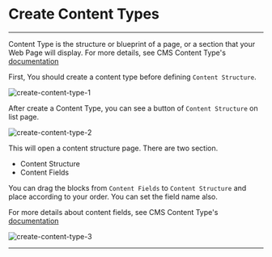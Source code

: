 # Create Content Types

------

Content Type is the structure or blueprint of a page, or a section that your Web Page will display. For more details, see CMS Content Type's [documentation](https://nuxt.getdemo.dev:48300/cms/docs/cms/content-types)

First, You should create a content type before defining `Content Structure`.

<img :src="$withBase('/images/create-content-type-1.png')" alt="create-content-type-1">

After create a Content Type, you can see a button of `Content Structure` on list page.

<img :src="$withBase('/images/create-content-type-2.png')" alt="create-content-type-2">

This will open a content structure page. There are two section.

- Content Structure
- Content Fields

You can drag the blocks from `Content Fields` to `Content Structure` and place according to your order. You can set the field name also.

For more details about content fields, see CMS Content Type's [documentation](https://nuxt.getdemo.dev:48300/cms/docs/cms/content-types#adding-field)

<img :src="$withBase('/images/create-content-type-3.png')" alt="create-content-type-3">

------